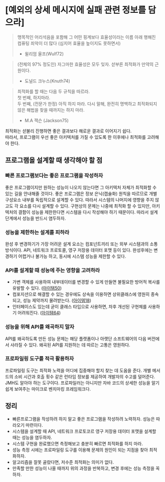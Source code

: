 # [예외의 상세 메시지에 실패 관련 정보를 담으라]
> 맹목적인 어리석음을 포함해 그 어떤 핑계보다 효율성이라는 이름 아래 행해진 컴퓨팅 죄악이 더 많다 (심지어 효율을 높이지도 못하면서)  
> - 윌리엄 울프(Wulf72)  

> (전체의 97% 정도인) 자그마한 효율성은 모두 잊자. 섣부른 최적화가 만약의 근원이다.  
> - 도널드 크누스(Knuth74)

> 최적화를 할 때는 다음 두 규칙을 따르라.  
> 첫 번째, 하지마라.  
> 두 번째, (전문가 한정) 아직 하지 마라. 다시 말해, 완전히 명백하고 최적화되지 않은 해법을 찾을 때까지는 하지 마라.  
> - M.A 잭슨 (Jackson75)  

최적화는 섣불리 진행하면 좋은 결과보다 해로운 결과로 이어지기 쉽다.  
따라서, 프로그램이 우선 좋은 아키텍처를 가질 수 있도록 한 이후에나 최적화를 고려해야 한다. 

## 프로그램을 설계할 때 생각해야 할 점
### 빠른 프로그램보다는 좋은 프로그램을 작성하자
좋은 프로그램이지만 원하는 성능이 나오지 않는다면 그 아키텍처 자체가 최적화할 수 있는 길을 안내해줄 것이다.
좋은 프로그램은 정보 은닉(캡슐화) 원칙을 따르므로 개별 구성요소 내부를 독립적으로 설계할 수 있다.
따라서 시스템의 나머지에 영향을 주지 않고도 각 요소를 다시 설계할 수 있다.
구현상의 문제는 나중에 최적화 할 수 있지만, 아키텍처의 결함이 성능을 제한한다면 시스템을 다시 작성해야 하기 때문이다.
따라서 설계 단계에서 성능을 반드시 염두하자.

### 성능을 제한하는 설계를 피하라
완성 후 변경하기가 가장 어려운 설계 요소는 컴포넌트끼리 또는 외부 시스템과의 소통 방식이다.
API, 네트워크 프로토콜, 영구 저장용 데이터 포맷 등이 있다.
완성후에는 변경하기 어렵거나 불가능 하고, 동시에 시스템 성능을 제한할 수 있다.

### API를 설계할 때 성능에 주는 영향을 고려하라
* 가변 객체를 사용하여 내부데이터를 변경할 수 있게 만들면 불필요한 방어적 복사를 유발할 수 있다. ([아이템50](../../08장/아이템_50/적시에_방어적_복사본을_만들라.md))  
* 컴포지션으로 해결할 수 있는 경우에도 상속을 이용하면 상위클래스에 영원히 종속되고, 성능 제약까지 물려받는다. ([아이템18](../../04장/아이템_18/상속보다는_컴포지션을_사용하라.md))  
* 인터페이스도 있는데 굳이 클래스 타입으로 사용하면, 차후 개선된 구현체를 사용하기 어려워진다. ([아이템64](../../09장/아이템_64/객체는_인터페이스를_사용해_참조하라.md))  

### 성능을 위해 API를 왜곡하지 말자
API를 왜곡하도록 만든 성능 문제는 해당 플랫폼이나 아랫단 소프트웨어의 다음 버전에서 사라질 수 있다.
왜곡된 API를 지원하는 데 따르는 고통은 영원하다.

### 프로파일링 도구를 적극 활용하자
프로파일링 도구는 최적화 노력을 어디에 집중해야 할지 찾는 데 도움을 준다.
개별 메서드의 소비 시간과 호출 횟수 같은 런타임 정보를 제공하여 개발자의 수고를 덜어준다.
JMH도 알아야 하는 도구이다. 프로파일러는 아니지만 자바 코드의 상세한 성능을 알기 쉽게 보여주는 마이크로 벤치마킹 프레임워크다.

## 정리
* 빠른프로그램을 작성하려 하지 말고 좋은 프로그램을 작성하려 노력하자. 성능은 따라오기 마련이다.  
* 시스템을 설계할 때 API, 네트워크 프로토코르 영구 저장용 데이터 포맷을 설계할 때는 성능을 염두하자.  
* 시스템 구현을 완료했으면 측정해보고 충분히 빠르면 최적화를 하지 마라.  
* 성능 측정 시에는 프로파일링 도구를 이용해 문제의 원인이 되는 지점을 찾아 최적화하자.  
* 알고리즘을 잘못 골랐다면, 저수준 최적화는 의미가 없다.  
* 만족할 만한 성능이 나올 때까지 위의 과정을 반복하고, 변경 후에는 성능 측정을 꼭하자.